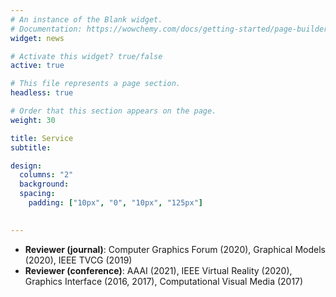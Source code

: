 ```yaml
---
# An instance of the Blank widget.
# Documentation: https://wowchemy.com/docs/getting-started/page-builder/
widget: news

# Activate this widget? true/false
active: true

# This file represents a page section.
headless: true

# Order that this section appears on the page.
weight: 30

title: Service
subtitle:

design:
  columns: "2"
  background:
  spacing:
    padding: ["10px", "0", "10px", "125px"]
  

---
```

* **Reviewer (journal)**: Computer Graphics Forum (2020), Graphical Models (2020), IEEE TVCG (2019)
* **Reviewer (conference)**: AAAI (2021), IEEE Virtual Reality (2020), Graphics Interface (2016, 2017), Computational Visual Media (2017)